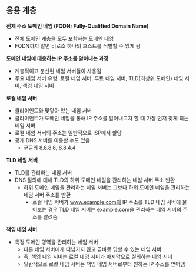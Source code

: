 ## 응용 계층

**전체 주소 도메인 네임 (FQDN; Fully-Qualified Domain Name)**  
- 전체 도메인 계층을 모두 포함하는 도메인 네임 
- FQDN까지 알면 비로소 하나의 호스트를 식별할 수 있게 됨

**도메인 네임에 대응하는 IP 주소를 알아내는 과정**  
- 계층적이고 분산된 네임 서버들이 사용됨 
- 주요 네임 서버 유형: 로컬 네임 서버, 루트 네임 서버, TLD(최상위 도메인) 네임 서버, 책임 네임 서버

**로컬 네임 서버**  
- 클라이언트와 맞닿아 있는 네임 서버 
- 클라이언트가 도메인 네임을 통해 IP 주소를 알아내고자 할 때 가장 먼저 찾게 되는 네임 서버 
- 로컬 네임 서버의 주소는 일반적으로 ISP에서 할당 
- 공개 DNS 서버를 이용할 수도 있음
  - 구글의 8.8.8.8, 8.8.4.4

**TLD 네임 서버**  
- TLD를 관리하는 네임 서버 
- DNS 질의에 대해 TLD의 하위 도메인 네임을 관리하는 네임 서버 주소 반환 
  - 하위 도메인 네임을 관리하는 네임 서버는 그보다 하위 도메인 네임을 관리하는 네임 서버 주소를 반환
    - 로컬 네임 서버가 www.example.com의 IP 주소를 TLD 네임 서버에 물어보는 경우 TLD 네임 서버는 example.com을 관리하는 네임 서버의 주소를 알려줌

**책임 네임 서버**  
- 특정 도메인 영역을 관리하는 네임 서버 
  - 다른 네임 서버에게 떠넘기지 않고 곧바로 답할 수 있는 네임 서버 
  - 즉, 책임 네임 서버는 로컬 네임 서버가 마지막으로 질의하는 네임 서버 
  - 일반적으로 로컬 네임 서버는 책임 네임 서버로부터 원하는 IP 주소를 얻어냄